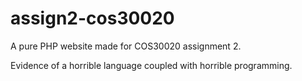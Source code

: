 # assign2-cos30020

A pure PHP website made for COS30020 assignment 2.

Evidence of a horrible language coupled with horrible programming.
